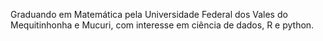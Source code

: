 Graduando em Matemática pela Universidade Federal dos Vales do Mequitinhonha e Mucuri, com interesse em ciência de dados, R e python.
<!---
joaopge/joaopge is a ✨ special ✨ repository because its `README.md` (this file) appears on your GitHub profile.
You can click the Preview link to take a look at your changes.
--->
